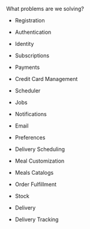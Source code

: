 What problems are we solving?

- Registration
- Authentication
- Identity

- Subscriptions
- Payments
- Credit Card Management

- Scheduler
- Jobs

- Notifications
- Email

- Preferences
- Delivery Scheduling
- Meal Customization

- Meals Catalogs

- Order Fulfillment
- Stock
- Delivery
- Delivery Tracking
